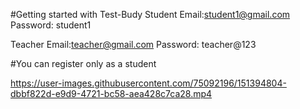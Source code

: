 #Getting started with Test-Budy
Student Email:student1@gmail.com
Password: student1

Teacher Email:teacher@gmail.com
Password: teacher@123

#You can register only as a student 


https://user-images.githubusercontent.com/75092196/151394804-dbbf822d-e9d9-4721-bc58-aea428c7ca28.mp4




